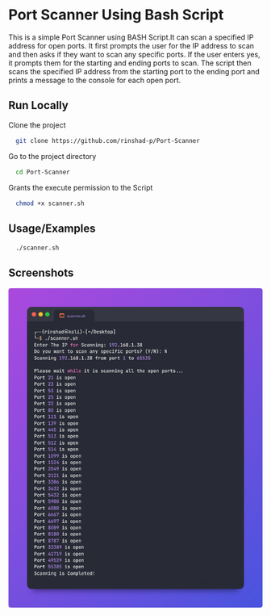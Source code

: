
# Port Scanner Using Bash Script
This is a simple Port Scanner using BASH Script.It can scan a specified IP address for open ports. It first prompts the user for the IP address to scan and then asks if they want to scan any specific ports. If the user enters yes, it prompts them for the starting and ending ports to scan. The script then scans the specified IP address from the starting port to the ending port and prints a message to the console for each open port.
## Run Locally  
Clone the project  

~~~bash  
  git clone https://github.com/rinshad-p/Port-Scanner
~~~

Go to the project directory  

~~~bash  
  cd Port-Scanner
~~~

Grants the execute permission to the  Script

~~~bash  
  chmod +x scanner.sh
~~~

## Usage/Examples  
~~~bash  
  ./scanner.sh
~~~



## Screenshots  
![App Screenshot](scanner.png)  
